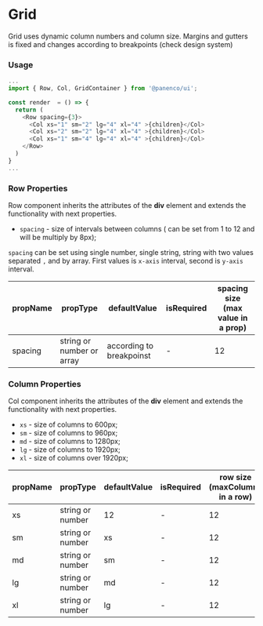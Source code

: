 # Grid

Grid uses dynamic column numbers and column size.
Margins and gutters is fixed and changes according to breakpoints (check design system)

### Usage

```js
...
import { Row, Col, GridContainer } from '@panenco/ui';

const render  = () => {
  return (
    <Row spacing={3}>
      <Col xs="1" sm="2" lg="4" xl="4" >{children}</Col>
      <Col xs="2" sm="2" lg="4" xl="4" >{children}</Col>
      <Col xs="1" sm="4" lg="4" xl="4" >{children}</Col>
    </Row>
  )
}
...
```

<!-- STORY -->

### Row Properties

Row component inherits the attributes of the **div** element and extends the functionality with next properties.

- `spacing` - size of intervals between columns ( can be set from 1 to 12 and will be multiply by 8px);

`spacing` can be set using single number, single string, string with two values separated `,` and by array. First values is `x-axis` interval, second is `y-axis` interval.

| propName | propType                  | defaultValue             | isRequired | spacing size (max value in a prop) |
| -------- | ------------------------- | ------------------------ | ---------- | ---------------------------------- |
| spacing  | string or number or array | according to breakpoinst | -          | 12                                 |

### Column Properties

Col component inherits the attributes of the **div** element and extends the functionality with next properties.

- `xs` - size of columns to 600px;
- `sm` - size of columns to 960px;
- `md` - size of columns to 1280px;
- `lg` - size of columns to 1920px;
- `xl` - size of columns over 1920px;

| propName | propType         | defaultValue | isRequired | row size (maxColumns in a row) |
| -------- | ---------------- | ------------ | ---------- | ------------------------------ |
| xs       | string or number | 12           | -          | 12                             |
| sm       | string or number | xs           | -          | 12                             |
| md       | string or number | sm           | -          | 12                             |
| lg       | string or number | md           | -          | 12                             |
| xl       | string or number | lg           | -          | 12                             |
